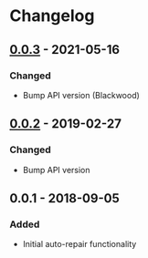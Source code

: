# Changelog

## [0.0.3] - 2021-05-16
### Changed
- Bump API version (Blackwood)

## [0.0.2] - 2019-02-27
### Changed
- Bump API version

## 0.0.1 - 2018-09-05
### Added
- Initial auto-repair functionality

[0.0.3]: https://github.com/rchouinard/eso-addon-autorepair/compare/v0.0.2...v0.0.3
[0.0.2]: https://github.com/rchouinard/eso-addon-autorepair/compare/v0.0.1...v0.0.2
